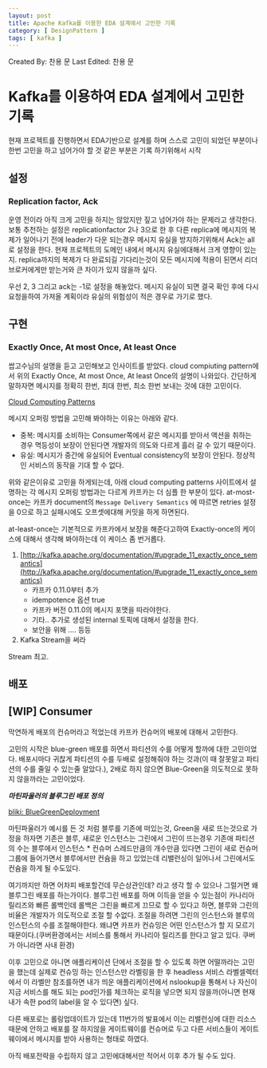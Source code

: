 ```yaml
---
layout: post
title: Apache Kafka를 이용한 EDA 설계에서 고민한 기록
category: [ DesignPattern ]
tags: [ kafka ]
---
```


Created By: 찬용 문
Last Edited: 찬용 문

# Kafka를 이용하여 EDA 설계에서 고민한 기록

현재 프로젝트를 진행하면서 EDA기반으로 설계를 하며 스스로 고민이 되었던 부분이나 한번 고민을 하고 넘어가야 할 것 같은 부분은 기록 하기위해서 시작

## 설정

### Replication factor, Ack

운영 전이라 아직 크게 고민을 하지는 않았지만 짚고 넘어가야 하는 문제라고 생각한다. 보통 추천하는 설정은 replicationfactor 2나 3으로 한 후 다른 replica에 메시지의 복제가 일어나기 전에 leader가 다운 되는경우 메시지 유실을 방지하기위해서 Ack는 all로 설정을 한다. 현재 프로젝트의 도메인 내에서 메시지 유실에대해서 크게 영향이 있는지. replica까지의 복제가 다 완료되길 기다리는것이 모든 메시지에 적용이 된면서 리더 브로커에게만 받는거와 큰 차이가 있지 않을까 싶다.

우선 2, 3 그리고 ack는 -1로 설정을 해놓았다. 메시지 유실이 되면 결국 확인 후에 다시 요청을하여 가져올 계획이라 유실의 위험성이 적은 경우로 가기로 했다.

## 구현

### Exactly Once, At most Once, At least Once

쌉고수님의 설명을 듣고 고민해보고 인사이트를 받았다. cloud compiuting pattern에서 위의 Exactly Once, At most Once, At least Once의 설명이 나와있다. 간단하게 말하자면 메시지를 정확히 한번, 최대 한번, 최소 한번 보내는 것에 대한 고민이다.

[Cloud Computing Patterns](http://www.cloudcomputingpatterns.org/)

메시지 오퍼링 방법을 고민해 봐야하는 이유는 아래와 같다.

- 중복: 메시지를 소비하는 Consumer쪽에서 같은 메시지를 받아서 액션을 취하는 경우 멱등성이 보장이 안된다면 개발자의 의도와 다르게 흘러 갈 수 있기 때문이다.
- 유실: 메시지가 중간에 유실되어 Eventual consistency의 보장이 안된다. 정상적인 서비스의 동작을 기대 할 수 없다.

위와 같은이유로 고민을 하게되는데, 아래 cloud computing patterns 사이트에서 설명하는 각 메시지 오퍼링 방법과는 다르게  카프카는 더 심플 한 부분이 있다. at-most-once는 카프카 document의 `Message Delivery Semantics` 에 따르면 retries 설정을 0으로 하고 실패시에도 오프셋에대해 커밋을 하게 하면된다.

at-least-once는 기본적으로 카프카에서 보장을 해준다고하여 Exactly-once의 케이스에 대해서 생각해 봐야하는데 이 케이스 좀 번거롭다. 

1. [http://kafka.apache.org/documentation/#upgrade_11_exactly_once_semantics](http://kafka.apache.org/documentation/#upgrade_11_exactly_once_semantics)
    - 카프카 0.11.0부터 추가
    - idempotence 옵션 true
    - 카프카 버전 0.11.0의 메시지 포맷을 따라야한다.
    - 기타.. 추가로 생성된 internal 토픽에 대해서 설정을 한다.
    - 보안을 위해 .... 등등
2. Kafka Stream을 써라

Stream 최고.

## 배포

## [WIP] Consumer

막연하게 배포의 컨슈머라고 적었는데 카프카 컨슈머의 배포에 대해서 고민한다.

고민의 시작은 blue-green 배포를 하면서 파티션의 수를 어떻게 할까에 대한 고민이었다. 배포시마다 귀찮게 파티션의 수를 두배로 설정해줘야 하는 것과(이 때 잘못알고 파티션의 수를 줄일 수 있는줄 알았다.), 2배로 하지 않으면 Blue-Green을 의도적으로 못하지 않을까라는 고민이었다.

***마틴파울러의 블루그린 배포 정의***

[bliki: BlueGreenDeployment](https://martinfowler.com/bliki/BlueGreenDeployment.html)

마틴파울러가 예시를 든 것 처럼 블루를 기존에 떠있는것, Green을 새로 뜨는것으로 가정을 하자면 기존은 블루, 새로운 인스턴스는 그린에서 그린이 뜨는경우 기존애 파티션의 수는 블루에서 인스턴스 * 컨슈머 스레드만큼의 개수만큼 있다면 그린이 새로 컨슈머 그룹에 들어가면서 블루에서만 컨슘을 하고 있었는데 리밸런싱이 일어나서 그린에서도 컨슘을 하게 될 수도있다. 

여기까지만 하면 어차피 배포할건데 무슨상관인데? 라고 생각 할 수 있으나 그럴거면 왜 블루그린 배포를 하는가이다. 블루그린 배포를 하며 이득을 얻을 수 있는점이 카나리아 릴리즈와 빠른 롤백인데 롤백은 그린을 빠르게 끄므로 할 수 있다고 하면, 블루와 그린의 비율은 개발자가 의도적으로 조절 할 수없다. 조절을 하려면 그린의 인스턴스와 블루의 인스턴스의 수를 조절해야한다. 왜냐면 카프카 컨슈밍은 어떤 인스턴스가 할 지 모르기 때문이다.(쿠버환경에서는 서비스를 통해서 카나리아 릴리즈를 한다고 알고 있다. 쿠버가 아니라면 사내 환경)

이후 고민으로 아니면 애플리케이션 단에서 조절을 할 수 있도록 하면 어떨까라는 고민을 했는데 실제로 컨슈밍 하는 인스턴스만 라벨링을 한 후 headless 서비스 라벨셀렉터에서 이 라벨만 참조를하면 내가 띄운 애플리케이션에서 nslookup을 통해서 나 자신이 지금 서비스를 해도 되는 pod인가를 체크하는 로직을 넣으면 되지 않을까(아니면 현재 내가 속한 pod의 label을 알 수 있다면) 싶다.

다른 배포로는 롤링업데이트가 있는데 11번가의 발표에서 이는 리밸런싱에 대한 리소스 때문에 안하고 배포를 잘 하지않을 게이트웨이를 컨슈머로 두고 다른 서비스들이 게이트웨이에서 메시지를 받아 사용하는 형태로 하였다.

아직 배포전략을 수립하지 않고 고민에대해서만 적어서 이후 추가 될 수도 있다.